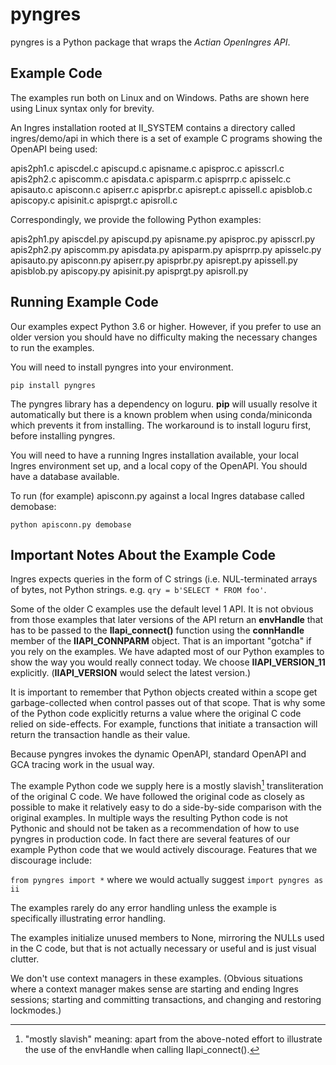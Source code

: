 # pyngres

pyngres is a Python package that wraps the *Actian OpenIngres API*.

## Example Code

The examples run both on Linux and on Windows. Paths are shown here using
Linux syntax only for brevity.

An Ingres installation rooted at II_SYSTEM contains a directory called
ingres/demo/api in which there is a set of example C programs showing the
OpenAPI being used:

apis2ph1.c  apiscdel.c  apiscupd.c  apisname.c  apisproc.c  apisscrl.c
apis2ph2.c  apiscomm.c  apisdata.c  apisparm.c  apisprrp.c  apisselc.c
apisauto.c  apisconn.c  apiserr.c   apisprbr.c  apisrept.c  apissell.c
apisblob.c  apiscopy.c  apisinit.c  apisprgt.c  apisroll.c

Correspondingly, we provide the following Python examples:

apis2ph1.py  apiscdel.py  apiscupd.py  apisname.py  apisproc.py  apisscrl.py
apis2ph2.py  apiscomm.py  apisdata.py  apisparm.py  apisprrp.py  apisselc.py
apisauto.py  apisconn.py  apiserr.py   apisprbr.py  apisrept.py  apissell.py
apisblob.py  apiscopy.py  apisinit.py  apisprgt.py  apisroll.py

## Running Example Code

Our examples expect Python 3.6 or higher. However, if you prefer to use an
older version you should have no difficulty making the necessary changes to 
run the examples.

You will need to install pyngres into your environment.
```
pip install pyngres
```

The pyngres library has a dependency on loguru. **pip** will usually resolve
it automatically but there is a known problem when using conda/miniconda
which prevents it from installing. The workaround is to install loguru
first, before installing pyngres.

You will need to have a running Ingres installation available, your local
Ingres environment set up, and a local copy of the OpenAPI. You should have
a database available.

To run (for example) apisconn.py against a local Ingres database called
demobase:
```
python apisconn.py demobase
```

## Important Notes About the Example Code
Ingres expects queries in the form of C strings (i.e. NUL-terminated
arrays of bytes, not Python strings. e.g. ```qry = b'SELECT * FROM foo'```.

Some of the older C examples use the default level 1 API. It is not
obvious from those examples that later versions of the API return an
**envHandle** that has to be passed to the **IIapi_connect()** function using 
the **connHandle** member of the **IIAPI_CONNPARM** object. That is an 
important "gotcha" if you rely on the examples. We have adapted most of
our Python examples to show the way you would really connect today. We choose
**IIAPI_VERSION_11** explicitly. (**IIAPI_VERSION** would select the latest version.)

It is important to remember that Python objects created within a scope get 
garbage-collected when control passes out of that scope. That is why some of
the Python code explicitly returns a value where the original C code relied 
on side-effects. For example, functions that initiate a transaction 
will return the transaction handle as their value.

Because pyngres invokes the dynamic OpenAPI, standard OpenAPI and GCA tracing
work in the usual way.

The example Python code we supply here is a mostly slavish[^1] transliteration of the 
original C code. We have followed the original code as closely as possible
to make it relatively easy to do a side-by-side comparison with the original
examples. In multiple ways the resulting Python code is not Pythonic and should
not be taken as a recommendation of how to use pyngres in production code.
In fact there are several features of our example Python code that we would
actively discourage. Features that we discourage include:

```from pyngres import *```
where we would actually suggest 
```import pyngres as ii```

The examples rarely do any error handling unless the example is specifically 
illustrating error handling.

The examples initialize unused members to None, mirroring the NULLs used
in the C code, but that is not actually necessary or useful and is just
visual clutter.

We don't use context managers in these examples. (Obvious situations where
a context manager makes sense are starting and ending Ingres sessions;
starting and committing transactions, and changing and restoring lockmodes.)

[^1]: "mostly slavish" meaning: apart from the above-noted effort to illustrate
the use of the envHandle when calling IIapi_connect().
